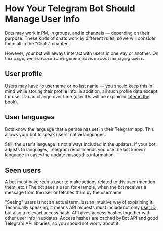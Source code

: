 # How Your Telegram Bot Should Manage User Info

Bots may work in PM, in groups, and in channels — depending on their purpose.
These kinds of chats work by different rules,
so we will consider them all in the "Chats" chapter.

However, your bot will always interact with users in one way or another. 
On this page, we’ll discuss some general advice about managing users.

## User profile

Users may have no username or no last name — you should keep this in mind while storing their profile info. 
In addition, all such profile data except for user ID can change over time
(user IDs will be explained [later in the book).](../chats/id)

## User languages

Bots know the language that a person has set in their Telegram app.
This allows your bot to speak users' native languages.

Still, the user's language is not always included in the updates. 
If your bot adjusts to languages, 
Telegram recommends you use the last known language in cases the update misses this information.

## Seen users

A bot must have seen a user to make actions related to this user (mention them, etc.) The bot sees a user, for example,
when the bot receives a message from the user or fetches them by the username.

"Seeing" users is not an actual term, just an intuitive way of explaining it.
Technically speaking, it means API requests must include not only [user ID](./id) but also a relevant
access hash. API gives access hashes together with other user info in updates. Access hashes are cached by Bot API
and good Telegram API libraries, so you should not worry about it.
